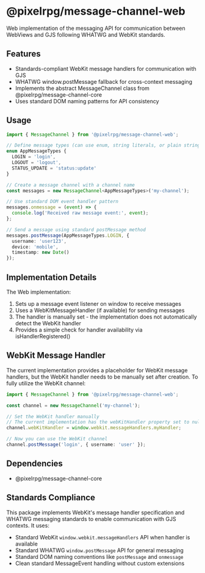 # @pixelrpg/message-channel-web

Web implementation of the messaging API for communication between WebViews and GJS following WHATWG and WebKit standards.

## Features

- Standards-compliant WebKit message handlers for communication with GJS
- WHATWG window.postMessage fallback for cross-context messaging
- Implements the abstract MessageChannel class from @pixelrpg/message-channel-core
- Uses standard DOM naming patterns for API consistency

## Usage

```typescript
import { MessageChannel } from '@pixelrpg/message-channel-web';

// Define message types (can use enum, string literals, or plain strings)
enum AppMessageTypes {
  LOGIN = 'login',
  LOGOUT = 'logout',
  STATUS_UPDATE = 'status:update'
}

// Create a message channel with a channel name
const messages = new MessageChannel<AppMessageTypes>('my-channel');

// Use standard DOM event handler pattern
messages.onmessage = (event) => {
  console.log('Received raw message event:', event);
};

// Send a message using standard postMessage method
messages.postMessage(AppMessageTypes.LOGIN, { 
  username: 'user123', 
  device: 'mobile',
  timestamp: new Date()
});
```

## Implementation Details

The Web implementation:

1. Sets up a message event listener on window to receive messages
2. Uses a WebKitMessageHandler (if available) for sending messages
3. The handler is manually set - the implementation does not automatically detect the WebKit handler
4. Provides a simple check for handler availability via isHandlerRegistered()

## WebKit Message Handler

The current implementation provides a placeholder for WebKit message handlers, but the WebKit handler needs to be manually set after creation. To fully utilize the WebKit channel:

```typescript
import { MessageChannel } from '@pixelrpg/message-channel-web';

const channel = new MessageChannel('my-channel');

// Set the WebKit handler manually 
// The current implementation has the webKitHandler property set to null by default
channel.webKitHandler = window.webkit.messageHandlers.myHandler;

// Now you can use the WebKit channel
channel.postMessage('login', { username: 'user' });
```

## Dependencies

- @pixelrpg/message-channel-core

## Standards Compliance

This package implements WebKit's message handler specification and WHATWG messaging standards to enable communication with GJS contexts. It uses:

- Standard WebKit `window.webkit.messageHandlers` API when handler is available
- Standard WHATWG `window.postMessage` API for general messaging
- Standard DOM naming conventions like `postMessage` and `onmessage`
- Clean standard MessageEvent handling without custom extensions